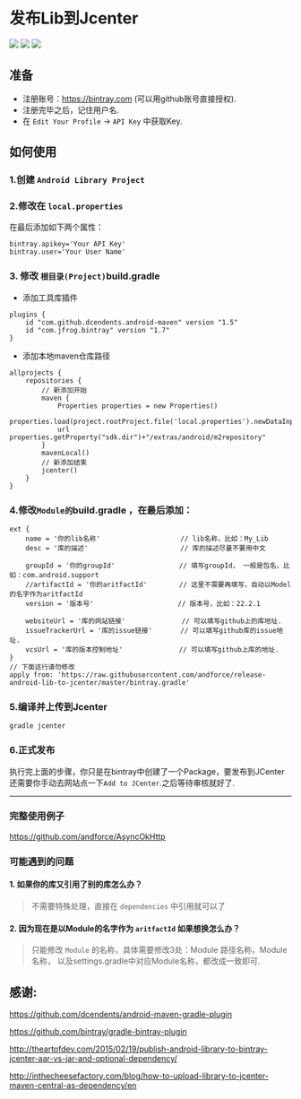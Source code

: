 # 发布Lib到Jcenter
![](https://img.shields.io/badge/Gradle-v2.14.1-red.svg)
![](https://img.shields.io/badge/Studio-v2.1.3-green.svg)
![](https://img.shields.io/badge/Java-7-blue.svg)

## 准备
+ 注册账号：https://bintray.com (可以用github账号直接授权).
+ 注册完毕之后，记住用户名.
+ 在 `Edit Your Profile` -> `API Key` 中获取Key.

## 如何使用
### 1.创建 `Android Library Project`
### 2.修改在 `local.properties` 
在最后添加如下两个属性：
``` script
bintray.apikey='Your API Key'
bintray.user='Your User Name'
```
### 3. 修改 `根目录(Project)`build.gradle
+ 添加工具库插件
``` script
plugins {
    id "com.github.dcendents.android-maven" version "1.5"
    id "com.jfrog.bintray" version "1.7"
}
```
+ 添加本地maven仓库路径
``` script
allprojects {
    repositories {
    	// 新添加开始
    	maven {
	    	Properties properties = new Properties()
			properties.load(project.rootProject.file('local.properties').newDataInputStream())
            url properties.getProperty("sdk.dir")+"/extras/android/m2repository"
        }
        mavenLocal()
        // 新添加结束
        jcenter()
    }
}
```

### 4.修改`Module的`build.gradle ，在最后添加：
``` script
ext {
	name = '你的lib名称'			        // lib名称，比如：My_Lib
	desc = '库的描述'   			        // 库的描述尽量不要用中文
	
	groupId = '你的groupId'			     // 填写groupId， 一般是包名，比如：com.android.support
	//artifactId = '你的aritfactId'	 	 // 这里不需要再填写，自动以Model的名字作为aritfactId
	version = '版本号'			            // 版本号，比如：22.2.1

	websiteUrl = '库的网站链接'		       // 可以填写github上的库地址.
	issueTrackerUrl = '库的issue链接'	    // 可以填写github库的issue地址.
	vcsUrl = '库的版本控制地址'		         // 可以填写github上库的地址.
}
// 下面这行请勿修改
apply from: 'https://raw.githubusercontent.com/andforce/release-android-lib-to-jcenter/master/bintray.gradle'
```

### 5.编译并上传到Jcenter
``` script
gradle jcenter
```
### 6.正式发布
执行完上面的步骤，你只是在bintray中创建了一个Package，要发布到JCenter还需要你手动去网站点一下`Add to JCenter`.之后等待审核就好了.

-------------------------
### 完整使用例子
https://github.com/andforce/AsyncOkHttp

### 可能遇到的问题
#### 1. 如果你的库又引用了别的库怎么办？
> 不需要特殊处理，直接在 `dependencies` 中引用就可以了

#### 2. 因为现在是以Module的名字作为 `aritfactId` 如果想换怎么办？
> 只能修改 `Module` 的名称，具体需要修改3处：Module 路径名称，Module 名称， 以及settings.gradle中对应Module名称，都改成一致即可.



## 感谢:
https://github.com/dcendents/android-maven-gradle-plugin

https://github.com/bintray/gradle-bintray-plugin

http://theartofdev.com/2015/02/19/publish-android-library-to-bintray-jcenter-aar-vs-jar-and-optional-dependency/

http://inthecheesefactory.com/blog/how-to-upload-library-to-jcenter-maven-central-as-dependency/en
